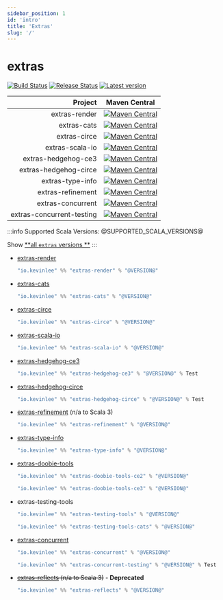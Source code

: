 ```yaml
---
sidebar_position: 1
id: 'intro'
title: 'Extras'
slug: '/'
---
```


# extras

[![Build Status](https://github.com/Kevin-Lee/extras/workflows/Build-All/badge.svg)](https://github.com/Kevin-Lee/extras/actions?workflow=Build-All)
[![Release Status](https://github.com/Kevin-Lee/extras/workflows/Release/badge.svg)](https://github.com/Kevin-Lee/extras/actions?workflow=Release)
[![Latest version](https://index.scala-lang.org/kevin-lee/extras/latest.svg)](https://index.scala-lang.org/kevin-lee/extras)

|                   Project | Maven Central                                                                                                                                                                                           |
|--------------------------:|---------------------------------------------------------------------------------------------------------------------------------------------------------------------------------------------------------|
|             extras-render | [![Maven Central](https://maven-badges.herokuapp.com/maven-central/io.kevinlee/extras-render_2.13/badge.svg)](https://search.maven.org/artifact/io.kevinlee/extras-render_2.13)                         |
|               extras-cats | [![Maven Central](https://maven-badges.herokuapp.com/maven-central/io.kevinlee/extras-cats_2.13/badge.svg)](https://search.maven.org/artifact/io.kevinlee/extras-cats_2.13)                             |
|              extras-circe | [![Maven Central](https://maven-badges.herokuapp.com/maven-central/io.kevinlee/extras-circe_2.13/badge.svg)](https://search.maven.org/artifact/io.kevinlee/extras-circe_2.13)                           |
|           extras-scala-io | [![Maven Central](https://maven-badges.herokuapp.com/maven-central/io.kevinlee/extras-scala-io_2.13/badge.svg)](https://search.maven.org/artifact/io.kevinlee/extras-scala-io_2.13)                     |
|       extras-hedgehog-ce3 | [![Maven Central](https://maven-badges.herokuapp.com/maven-central/io.kevinlee/extras-hedgehog-ce3_2.13/badge.svg)](https://search.maven.org/artifact/io.kevinlee/extras-hedgehog-ce3_2.13)             |
|     extras-hedgehog-circe | [![Maven Central](https://maven-badges.herokuapp.com/maven-central/io.kevinlee/extras-hedgehog-circe_2.13/badge.svg)](https://search.maven.org/artifact/io.kevinlee/extras-hedgehog-circe_2.13)         |
|          extras-type-info | [![Maven Central](https://maven-badges.herokuapp.com/maven-central/io.kevinlee/extras-type-info_2.13/badge.svg)](https://search.maven.org/artifact/io.kevinlee/extras-type-info_2.13)                   |
|         extras-refinement | [![Maven Central](https://maven-badges.herokuapp.com/maven-central/io.kevinlee/extras-refinement_2.13/badge.svg)](https://search.maven.org/artifact/io.kevinlee/extras-refinement_2.13)                 |
|         extras-concurrent | [![Maven Central](https://maven-badges.herokuapp.com/maven-central/io.kevinlee/extras-concurrent_2.13/badge.svg)](https://search.maven.org/artifact/io.kevinlee/extras-concurrent_2.13)                 |
| extras-concurrent-testing | [![Maven Central](https://maven-badges.herokuapp.com/maven-central/io.kevinlee/extras-concurrent-testing_2.13/badge.svg)](https://search.maven.org/artifact/io.kevinlee/extras-concurrent-testing_2.13) |

:::info
Supported Scala Versions: @SUPPORTED_SCALA_VERSIONS@

Show [**all `extras` versions
**](https://index.scala-lang.org/kevin-lee/extras/artifacts)
:::

* [extras-render](extras-render)
  ```scala
  "io.kevinlee" %% "extras-render" % "@VERSION@"
  ```
* [extras-cats](extras-cats)
  ```scala
  "io.kevinlee" %% "extras-cats" % "@VERSION@"
  ```
* [extras-circe](extras-circe)
  ```scala
  "io.kevinlee" %% "extras-circe" % "@VERSION@"
  ```
* [extras-scala-io](extras-scala-io)
  ```scala
  "io.kevinlee" %% "extras-scala-io" % "@VERSION@"
  ```
* [extras-hedgehog-ce3](extras-hedgehog/extras-hedgehog-ce3)
  ```scala
  "io.kevinlee" %% "extras-hedgehog-ce3" % "@VERSION@" % Test
  ```
* [extras-hedgehog-circe](extras-hedgehog/extras-hedgehog-circe)
  ```scala
  "io.kevinlee" %% "extras-hedgehog-circe" % "@VERSION@" % Test
  ```
* [extras-refinement](extras-refinement) (n/a to Scala 3)
  ```scala
  "io.kevinlee" %% "extras-refinement" % "@VERSION@"
  ```
* [extras-type-info](extras-type-info)
  ```scala
  "io.kevinlee" %% "extras-type-info" % "@VERSION@"
  ```
* [extras-doobie-tools](extras-doobie-tools)
  ```scala
  "io.kevinlee" %% "extras-doobie-tools-ce2" % "@VERSION@"
  ```
  ```scala
  "io.kevinlee" %% "extras-doobie-tools-ce3" % "@VERSION@"
  ```
* extras-testing-tools
  ```scala
  "io.kevinlee" %% "extras-testing-tools" % "@VERSION@"
  ```
  ```scala
  "io.kevinlee" %% "extras-testing-tools-cats" % "@VERSION@"
  ```
* [extras-concurrent](extras-concurrent)
  ```scala
  "io.kevinlee" %% "extras-concurrent" % "@VERSION@"
  ```
  ```scala
  "io.kevinlee" %% "extras-concurrent-testing" % "@VERSION@" % Test
  ```

* ~~[extras-reflects](extras-reflects) (n/a to Scala 3)~~ - **Deprecated**
  ```scala
  "io.kevinlee" %% "extras-reflects" % "@VERSION@"
  ```
